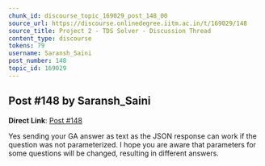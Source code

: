 ```yaml
---
chunk_id: discourse_topic_169029_post_148_00
source_url: https://discourse.onlinedegree.iitm.ac.in/t/169029/148
source_title: Project 2 - TDS Solver - Discussion Thread
content_type: discourse
tokens: 79
username: Saransh_Saini
post_number: 148
topic_id: 169029
---
```


## Post #148 by Saransh_Saini

**Direct Link**: [Post #148](https://discourse.onlinedegree.iitm.ac.in/t/169029/148)

Yes sending your GA answer as text as the JSON response can work if the question was not parameterized. I hope you are aware that parameters for some questions will be changed, resulting in different answers.
